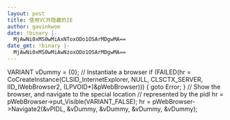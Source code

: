 ```yaml
---
layout: post
title: 使用VC开隐藏的IE
author: gavinkwoe
date: !binary |-
  MjAwNi0xMS0wMiAxNToxODo1OSArMDgwMA==
date_gmt: !binary |-
  MjAwNi0xMS0wMiAwNzoxODo1OSArMDgwMA==
---
```

VARIANT vDummy = {0};
// Instantiate a browser
if (FAILED(hr = CoCreateInstance(CLSID_InternetExplorer,
NULL, CLSCTX_SERVER, IID_IWebBrowser2,
(LPVOID*)&pWebBrowser)))
{
goto Error;
}
// Show the browser, and navigate to the special location
// represented by the pidl
hr = pWebBrowser->put_Visible(VARIANT_FALSE);
hr = pWebBrowser->Navigate2(&vPIDL, &vDummy, &vDummy,
&vDummy, &vDummy);


